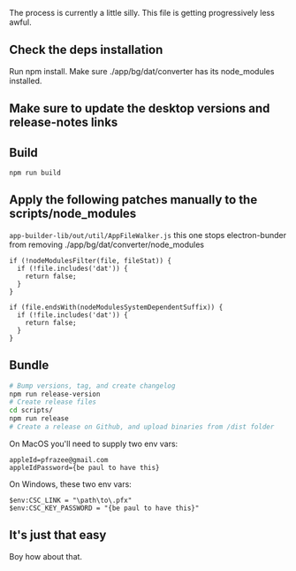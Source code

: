 The process is currently a little silly. This file is getting progressively less awful.

## Check the deps installation

Run npm install. Make sure ./app/bg/dat/converter has its node_modules installed.

## Make sure to update the desktop versions and release-notes links

## Build

`npm run build`

## Apply the following patches manually to the scripts/node_modules

`app-builder-lib/out/util/AppFileWalker.js` this one stops electron-bunder from removing ./app/bg/dat/converter/node_modules

```
if (!nodeModulesFilter(file, fileStat)) {
  if (!file.includes('dat')) {
    return false;
  }
}

if (file.endsWith(nodeModulesSystemDependentSuffix)) {
  if (!file.includes('dat')) {
    return false;
  }
}
```

## Bundle

```sh
# Bump versions, tag, and create changelog
npm run release-version
# Create release files
cd scripts/
npm run release
# Create a release on Github, and upload binaries from /dist folder
```

On MacOS you'll need to supply two env vars:

```
appleId=pfrazee@gmail.com
appleIdPassword={be paul to have this}
```

On Windows, these two env vars:

```
$env:CSC_LINK = "\path\to\.pfx"
$env:CSC_KEY_PASSWORD = "{be paul to have this}"
```

## It's just that easy

Boy how about that.
